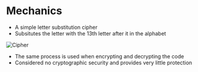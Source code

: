 # Mechanics
- A simple letter substitution cipher
- Subsitutes the letter with the 13th letter after it in the alphabet

![Cipher](https://user-images.githubusercontent.com/79860361/144263683-04c0b2f2-178c-414d-bfd2-62c513425548.png)

- The same process is used when encrypting and decrypting the code
- Considered no cryptographic security and provides very little protection


